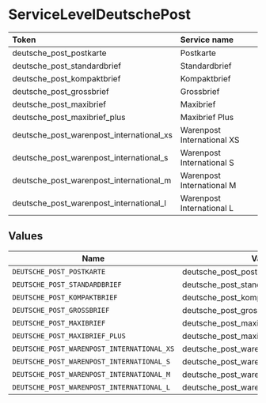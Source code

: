 # ServiceLevelDeutschePost

|Token | Service name|
|:---|:---|
| deutsche_post_postkarte | Postkarte|
| deutsche_post_standardbrief | Standardbrief|
| deutsche_post_kompaktbrief | Kompaktbrief|
| deutsche_post_grossbrief | Grossbrief|
| deutsche_post_maxibrief | Maxibrief|
| deutsche_post_maxibrief_plus | Maxibrief Plus|
| deutsche_post_warenpost_international_xs | Warenpost International XS|
| deutsche_post_warenpost_international_s | Warenpost International S|
| deutsche_post_warenpost_international_m | Warenpost International M|
| deutsche_post_warenpost_international_l | Warenpost International L|



## Values

| Name                                       | Value                                      |
| ------------------------------------------ | ------------------------------------------ |
| `DEUTSCHE_POST_POSTKARTE`                  | deutsche_post_postkarte                    |
| `DEUTSCHE_POST_STANDARDBRIEF`              | deutsche_post_standardbrief                |
| `DEUTSCHE_POST_KOMPAKTBRIEF`               | deutsche_post_kompaktbrief                 |
| `DEUTSCHE_POST_GROSSBRIEF`                 | deutsche_post_grossbrief                   |
| `DEUTSCHE_POST_MAXIBRIEF`                  | deutsche_post_maxibrief                    |
| `DEUTSCHE_POST_MAXIBRIEF_PLUS`             | deutsche_post_maxibrief_plus               |
| `DEUTSCHE_POST_WARENPOST_INTERNATIONAL_XS` | deutsche_post_warenpost_international_xs   |
| `DEUTSCHE_POST_WARENPOST_INTERNATIONAL_S`  | deutsche_post_warenpost_international_s    |
| `DEUTSCHE_POST_WARENPOST_INTERNATIONAL_M`  | deutsche_post_warenpost_international_m    |
| `DEUTSCHE_POST_WARENPOST_INTERNATIONAL_L`  | deutsche_post_warenpost_international_l    |